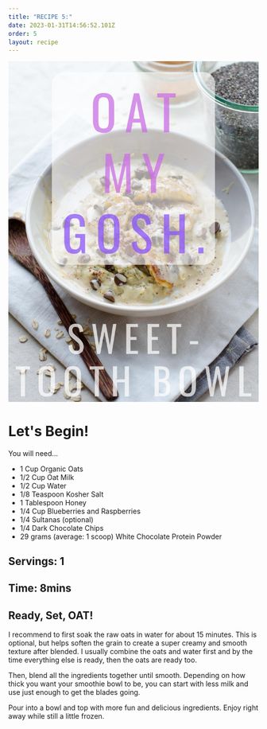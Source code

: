 ```yaml
---
title: "RECIPE 5:"
date: 2023-01-31T14:56:52.101Z
order: 5
layout: recipe
---
```

![](../uploads/7002f25f-a0c6-46a3-8090-dfe5af890833.jpeg)

# Let's Begin!

You will need...

* 1 Cup Organic Oats
* 1/2 Cup Oat Milk
* 1/2 Cup Water
* 1/8 Teaspoon Kosher Salt
* 1 Tablespoon Honey
* 1/4 Cup Blueberries and Raspberries
* 1/4 Sultanas (optional)
* 1/4 Dark Chocolate Chips
* 29 grams (average: 1 scoop) White Chocolate Protein Powder

## Servings: 1

## Time: 8mins

## Ready, Set, OAT!

I recommend to first soak the raw oats in water for about 15 minutes. This is optional, but helps soften the grain to create a super creamy and smooth texture after blended. I usually combine the oats and water first and by the time everything else is ready, then the oats are ready too.

Then, blend all the ingredients together until smooth. Depending on how thick you want your smoothie bowl to be, you can start with less milk and use just enough to get the blades going.

Pour into a bowl and top with more fun and delicious ingredients. Enjoy right away while still a little frozen.